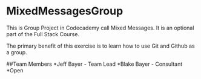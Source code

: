 # MixedMessagesGroup
This is Group Project in Codecademy call Mixed Messages. It is an optional part of the Full Stack Course.

The primary benefit of this exercise is to learn how to use Git and Github as a group.

##Team Members
*Jeff Bayer - Team Lead
*Blake Bayer - Consultant
*Open
